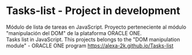 # Tasks-list - Project in development
Módulo de lista de tareas en JavaScript. Proyecto perteneciente al módulo "manipulación del DOM" de la plataforma ORACLE ONE.<br>
Tasks list in JavaScript. This projects belongs to the "DOM manipulation module" - ORACLE ONE program
https://alexa-2k.github.io/Tasks-list

